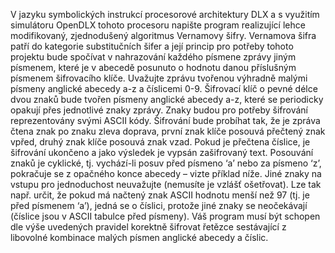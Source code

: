 V jazyku symbolických instrukcí procesorové architektury DLX
a s využitím simulátoru OpenDLX tohoto procesoru napište program
realizující lehce modifikovaný, zjednodušený algoritmus Vernamovy
šifry. Vernamova šifra patří do kategorie substitučních šifer
a její princip pro potřeby tohoto projektu bude spočívat
v nahrazování každého písmene zprávy jiným písmenem, které je
v abecedě posunuto o hodnotu danou příslušným písmenem šifrovacího
klíče. Uvažujte zprávu tvořenou výhradně malými písmeny anglické
abecedy a-z a číslicemi 0-9. Šifrovací klíč o pevné délce dvou
znaků bude tvořen písmeny anglické abecedy a-z, které se
periodicky opakují přes jednotlivé znaky zprávy. Znaky budou pro
potřeby šifrování reprezentovány svými ASCII kódy. Šifrování bude
probíhat tak, že je zpráva čtena znak po znaku zleva doprava,
první znak klíče posouvá přečtený znak vpřed, druhý znak klíče
posouvá znak vzad. Pokud je přečtena číslice, je šifrování
ukončeno a jako výsledek je vypsán zašifrovaný text. Posouvání
znaků je cyklické, tj. vychází-li posuv před písmeno ‘a’ nebo za
písmeno ‘z’, pokračuje se z opačného konce abecedy – vizte příklad
níže. Jiné znaky na vstupu pro jednoduchost neuvažujte (nemusíte
je vzlášť ošetřovat). Lze tak např. určit, že pokud má načtený
znak ASCII hodnotu menší než 97 (tj. je před písmenem ‘a’), jedná
se o číslici, protože jiné znaky se neočekávají (číslice jsou
v ASCII tabulce před písmeny). Váš program musí být schopen dle
výše uvedených pravidel korektně šifrovat řetězce sestávající
z libovolné kombinace malých písmen anglické abecedy a číslic.
